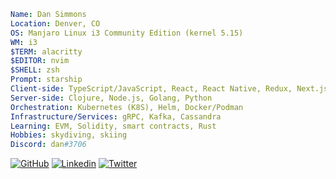 ```YAML
Name: Dan Simmons
Location: Denver, CO
OS: Manjaro Linux i3 Community Edition (kernel 5.15)
WM: i3
$TERM: alacritty
$EDITOR: nvim
$SHELL: zsh
Prompt: starship
Client-side: TypeScript/JavaScript, React, React Native, Redux, Next.js, 11ty
Server-side: Clojure, Node.js, Golang, Python
Orchestration: Kubernetes (K8S), Helm, Docker/Podman
Infrastructure/Services: gRPC, Kafka, Cassandra
Learning: EVM, Solidity, smart contracts, Rust
Hobbies: skydiving, skiing
Discord: dan#3706
```
[![GitHub](https://img.shields.io/badge/Github-100000?style=for-the-badge&logo=github&logoColor=white)](https://github.com/dsimmons)
[![Linkedin](https://img.shields.io/badge/Linkedin-0077B5?style=for-the-badge&logo=linkedin&logoColor=white)](https://www.linkedin.com/in/simmonsdan/)
[![Twitter](https://img.shields.io/badge/Twitter-1DA1F2?style=for-the-badge&logo=twitter&logoColor=white)](https://twitter.com/simmons_dan)
